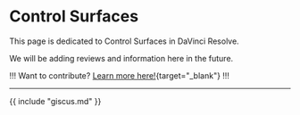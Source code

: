 # Control Surfaces

This page is dedicated to Control Surfaces in DaVinci Resolve.

We will be adding reviews and information here in the future.

!!!
Want to contribute? [Learn more here!](https://resolve.cafe/contribute/){target="_blank"}
!!!

---

{{ include "giscus.md" }}
